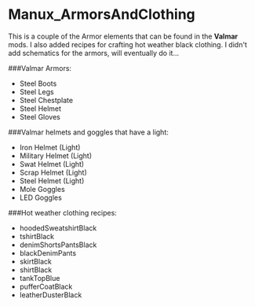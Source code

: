 # Manux_ArmorsAndClothing
This is a couple of the Armor elements that can be found in the **Valmar** mods.
I also added recipes for crafting hot weather black clothing.
I didn't add schematics for the armors, will eventually do it...

###Valmar Armors:
- Steel Boots
- Steel Legs
- Steel Chestplate
- Steel Helmet
- Steel Gloves

###Valmar helmets and goggles that have a light:
- Iron Helmet (Light)
- Military Helmet (Light)
- Swat Helmet (Light)
- Scrap Helmet (Light)
- Steel Helmet (Light)
- Mole Goggles
- LED Goggles

###Hot weather clothing recipes:
- hoodedSweatshirtBlack
- tshirtBlack
- denimShortsPantsBlack
- blackDenimPants
- skirtBlack
- shirtBlack
- tankTopBlue
- pufferCoatBlack
- leatherDusterBlack

	
